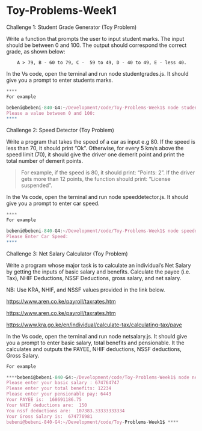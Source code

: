 # Toy-Problems-Week1

Challenge 1: Student Grade Generator (Toy Problem)

Write a function that prompts the user to input student marks. The input should be between 0 and 100. The output should correspond the correct grade, as shown below: 

        A > 79, B - 60 to 79, C -  59 to 49, D - 40 to 49, E - less 40.

In the Vs code, open the terninal and run node studentgrades.js. It should give you a prompt to enter students marks.


```javascript
****
For example 

bebeni@bebeni-840-G4:~/Development/code/Toy-Problems-Week1$ node studentgrades.js
Please a value between 0 and 100: 
****
```



Challenge 2: Speed Detector (Toy Problem)

Write a program that takes the speed of a car as input e.g 80. If the speed is less than 70, it should print “Ok”. Otherwise, for every 5 km/s above the speed limit (70), it should give the driver one demerit point and print the total number of demerit points.

   > For example, if the speed is 80, it should print: “Points: 2”. If the driver gets more than 12 points, the function should print: “License suspended”.


In the Vs code, open the terninal and run node speeddetector.js. It should give you a prompt to enter car speed.
```javascript
****
For example 

bebeni@bebeni-840-G4:~/Development/code/Toy-Problems-Week1$ node speeddetector.js
Please Enter Car Speed: 
****

```



Challenge 3: Net Salary Calculator (Toy Problem)

Write a program whose major task is to calculate an individual’s Net Salary by getting the inputs of basic salary and benefits. Calculate the payee (i.e. Tax), NHIF Deductions, NSSF Deductions, gross salary, and net salary. 

NB: Use KRA, NHIF, and NSSF values provided in the link below.

https://www.aren.co.ke/payroll/taxrates.htm 

https://www.aren.co.ke/payroll/taxrates.htm

https://www.kra.go.ke/en/individual/calculate-tax/calculating-tax/paye


In the Vs code, open the terninal and run node netsalary.js. It should give you a prompt to enter basic salary, total benefits and pensionable. It the calculates and outputs the PAYEE, NHIF deductions, NSSF deductions, Gross Salary.

```javascript
For example 

****bebeni@bebeni-840-G4:~/Development/code/Toy-Problems-Week1$ node netsalary.js
Please enter your basic salary : 674764747
Please enter your total benefits: 12234
Please enter your pensionable pay: 6443
Your PAYEE is:  168691186.75
Your NHIF deductions are:  150
You nssf deductions are:  107383.33333333334
Your Gross Salary is:  674776981
bebeni@bebeni-840-G4:~/Development/code/Toy-Problems-Week1$ ****
```